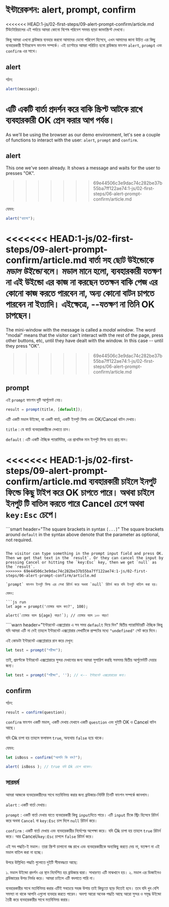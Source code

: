 # ইন্টারেকশন: alert, prompt, confirm

<<<<<<< HEAD:1-js/02-first-steps/09-alert-prompt-confirm/article.md
টিউটোরিয়ালের এই পর্যায়ে আমরা কোনো বিশেষ পরিবেশ সমন্বয় ছাড়া জাভাস্ক্রিপ্ট দেখবো।

কিন্তু আমরা এখনো ব্রাউজার ব্যবহার করবো আমাদের ডেমো পরিবেশ হিসেবে, এখন আমাদের জানা উচিত এর কিছু ব্যবহারকারী ইন্টারফেস ফাংশন সম্পর্কে। এই চ্যাপ্টারে আমরা পরিচিত হবো ব্রাউজার ফাংশন `alert`, `prompt` এবং `confirm` এর সাথে।

## alert

গঠন:

```js
alert(message);
```

এটি একটি বার্তা প্রদর্শন করে বাকি স্ক্রিপ্ট আটকে রাখে ব্যবহারকারী OK প্রেস করার আগ পর্যন্ত।
=======
As we'll be using the browser as our demo environment, let's see a couple of functions to interact with the user: `alert`, `prompt` and `confirm`.

## alert

This one we've seen already. It shows a message and waits for the user to presses "OK".
>>>>>>> 69e44506c3e9dac74c282be37b55ba7ff122ae74:1-js/02-first-steps/06-alert-prompt-confirm/article.md

যেমন:

```js run
alert("হ্যালো");
```

<<<<<<< HEAD:1-js/02-first-steps/09-alert-prompt-confirm/article.md
বার্তা সহ ছোট উইন্ডোকে *মডাল উইন্ডো* বলে। মডাল মানে হলো, ব্যবহারকারী যতক্ষণ না এই উইন্ডো এর কাজ না করছেন ততক্ষন বাকি পেজ এর কোনো কাজ করতে পারবেন না, অন্য কোনো বাটন চাপতে পারবেন না ইত্যাদি। এইক্ষেত্রে, --যতক্ষণ না তিনি OK চাপছেন।
=======
The mini-window with the message is called a *modal window*. The word "modal" means that the visitor can't interact with the rest of the page, press other buttons, etc, until they have dealt with the window. In this case -- until they press "OK".
>>>>>>> 69e44506c3e9dac74c282be37b55ba7ff122ae74:1-js/02-first-steps/06-alert-prompt-confirm/article.md

## prompt

এই `prompt` ফাংশন দুটি আর্গুমেন্ট নেয়।

```js no-beautify
result = prompt(title, [default]);
```

এটি একটি মডাল উইন্ডো, যা একটি বার্তা, একটি ইনপুট ফিল্ড এবং OK/Cancel বাটন দেখায়।

`title`
: যে বার্তা ব্যবহারকারীকে দেখাতে চান। 

`default`
: এটি একটি ঐচ্ছিক প্যারামিটার, এর প্রাথমিক মান ইনপুট ফিল্ড হতে প্রাপ্ত মান।

<<<<<<< HEAD:1-js/02-first-steps/09-alert-prompt-confirm/article.md
ব্যবহারকারী চাইলে ইনপুট ফিল্ডে কিছু টাইপ করে OK চাপতে পারে। অথবা চাইলে ইনপুট টি বাতিল করতে পারে Cancel চেপে অথবা `key:Esc` চেপে। 
=======
```smart header="The square brackets in syntax `[...]`"
The square brackets around `default` in the syntax above denote that the parameter as optional, not required.
```

The visitor can type something in the prompt input field and press OK. Then we get that text in the `result`. Or they can cancel the input by pressing Cancel or hitting the `key:Esc` key, then we get `null` as the `result`.
>>>>>>> 69e44506c3e9dac74c282be37b55ba7ff122ae74:1-js/02-first-steps/06-alert-prompt-confirm/article.md

`prompt` ফাংশন ইনপুট ফিল্ড এর লেখা রিটার্ন করে অথবা `null` রিটার্ন করে যদি ইনপুট বাতিল করা হয়।

যেমন:

```js run
let age = prompt('তোমার বয়স কত?', 100);

alert(`তোমার বয়স ${age} বছর!`); // তোমার বয়স ১০০ বছর!
```

````warn header="ইন্টারনেট এক্সপ্লোরার এ সব সময় `default` দিয়ে দিন"
দ্বিতীয় প্যারামিটারটি ঐচ্ছিক কিন্তু যদি আমরা এটি না দেই তাহলে ইন্টারনেট এক্সপ্লোরার লেখাটিকে প্রম্পটের মধ্যে `"undefined"` সেট করে দিবে।

এই কোডটা ইন্টারনেট এক্সপ্লোরারে রান করে দেখুন:

```js run
let test = prompt("পরীক্ষা");
```

তাই, প্রমপ্টকে ইন্টারনেট এক্সপ্লোরারে সুন্দর দেখানোর জন্য আমরা সুপারিশ করছি সবসময় দ্বিতীয় আর্গুমেন্টটি দেয়ার জন্য। 

```js run
let test = prompt("পরীক্ষা", ''); // <-- ইন্টারনেট এক্সপ্লোরারের জন্য। 
```

## confirm

গঠন:

```js
result = confirm(question);
```

`confirm` ফাংশন একটি মডাল, একটি দেখায় যেখানে একটি `question` এবং দুইটি OK ও Cancel বাটন আছে।

যদি Ok চাপা হয় তাহলে ফলাফল `true`, অন্যথায় `false` হয়ে থাকে।

যেমন:

```js run
let isBoss = confirm("আপনি কি বস?");

alert( isBoss ); // true যদি Ok চেপে থাকেন। 
```

## সারমর্ম

আমরা আজকে ব্যবহারকারীদের সাথে মতবিনিময় করার জন্য ব্রাউজার-নির্দিষ্ট তিনটি ফাংশন সম্পর্কে জানলাম।

`alert`
: একটি বার্তা দেখায়। 

`prompt`
: একটি বার্তা দেখায় যাতে ব্যবহারকারী কিছু `input`দিতে পারে। এটি `input` টিকে স্ট্রিং হিসেবে রিটার্ন করে অথবা `Cancel` বা `key:Esc` চাপ দিলে `null` রিটার্ন করে।

`confirm`
: একটি বার্তা দেখায় এবং ব্যবহারকারীর নির্দেশের অপেক্ষা করে। যদি Ok চাপা হয় তাহলে `true` রিটার্ন করে। আর Cancel/`key:Esc` চাপলে `false` রিটার্ন করে।

এই সব পদ্ধতি-ই মডাল। তারা স্ক্রিপ্ট চালানো বন্ধ রাখে এবং ব্যবহারকারীকে অন্যকিছু করতে দেয় না, যতক্ষণ না এই মডাল বাতিল করা না হচ্ছে।

উপরে উল্লিখিত পদ্ধতি গুলোতে দুইটি সীমাবদ্ধতা আছে:

১. মডাল উইন্ডো প্রদর্শন এর স্থান নির্দেশিত হয় ব্রাউজার দ্বারা। সাধারণত এটি মাঝখানে হয়।
২. মডাল এর ডিজাইনও ব্রাউজারের উপর নির্ভর করে।  আমরা চাইলে এটি বদলাতে পারি না। 

ব্যবহারকারীর সাথে মতবিনিময় করার এটিই সবচেয়ে সহজ উপায় তাই কিছুতো ছাড় দিতেই হবে। তবে যদি খুব বেশি সমস্যা না থাকে আপনি এগুলো ব্যবহার করতে পারেন। অবশ্য আরো অনেক পদ্ধতি আছে আরো সুন্দর ও সমৃদ্ধ উইন্ডো তৈরী করে ব্যবহারকারীর সাথে মতবিনিময় করার।
